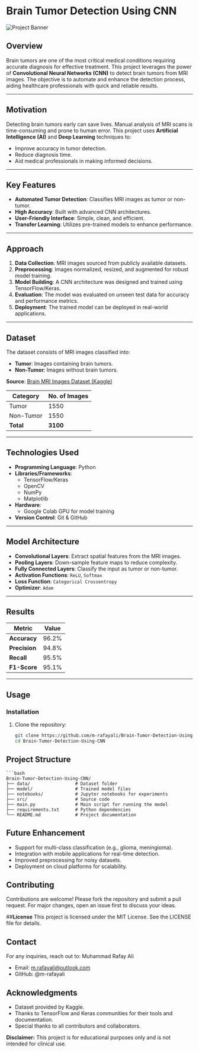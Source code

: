 # **Brain Tumor Detection Using CNN**

![Project Banner](https://www.csbj.org/cms/10.1016/j.csbj.2022.08.039/asset/88830f4d-7c3b-4644-bae1-b880a7ea4665/main.assets/ga1_lrg.jpg)

## **Overview**
Brain tumors are one of the most critical medical conditions requiring accurate diagnosis for effective treatment. This project leverages the power of **Convolutional Neural Networks (CNN)** to detect brain tumors from MRI images. The objective is to automate and enhance the detection process, aiding healthcare professionals with quick and reliable results.

---

## **Motivation**
Detecting brain tumors early can save lives. Manual analysis of MRI scans is time-consuming and prone to human error. This project uses **Artificial Intelligence (AI)** and **Deep Learning** techniques to:
- Improve accuracy in tumor detection.
- Reduce diagnosis time.
- Aid medical professionals in making informed decisions.

---

## **Key Features**
- **Automated Tumor Detection**: Classifies MRI images as tumor or non-tumor.
- **High Accuracy**: Built with advanced CNN architectures.
- **User-Friendly Interface**: Simple, clean, and efficient.
- **Transfer Learning**: Utilizes pre-trained models to enhance performance.

---

## **Approach**
1. **Data Collection**: MRI images sourced from publicly available datasets.
2. **Preprocessing**: Images normalized, resized, and augmented for robust model training.
3. **Model Building**: A CNN architecture was designed and trained using TensorFlow/Keras.
4. **Evaluation**: The model was evaluated on unseen test data for accuracy and performance metrics.
5. **Deployment**: The trained model can be deployed in real-world applications.

---

## **Dataset**
The dataset consists of MRI images classified into:
- **Tumor**: Images containing brain tumors.
- **Non-Tumor**: Images without brain tumors.

**Source**: [Brain MRI Images Dataset (Kaggle)](https://www.kaggle.com)

| **Category** | **No. of Images** |
|--------------|--------------------|
| Tumor        | 1550              |
| Non-Tumor    | 1550              |
| **Total**    | **3100**          |

---

## **Technologies Used**
- **Programming Language**: Python
- **Libraries/Frameworks**:
  - TensorFlow/Keras
  - OpenCV
  - NumPy
  - Matplotlib
- **Hardware**:
  - Google Colab GPU for model training
- **Version Control**: Git & GitHub

---

## **Model Architecture**
- **Convolutional Layers**: Extract spatial features from the MRI images.
- **Pooling Layers**: Down-sample feature maps to reduce complexity.
- **Fully Connected Layers**: Classify the input as tumor or non-tumor.
- **Activation Functions**: `ReLU`, `Softmax`
- **Loss Function**: `Categorical Crossentropy`
- **Optimizer**: `Adam`

---

## **Results**
| **Metric**           | **Value**   |
|-----------------------|-------------|
| **Accuracy**          | 96.2%      |
| **Precision**         | 94.8%      |
| **Recall**            | 95.5%      |
| **F1-Score**          | 95.1%      |

---

## **Usage**
### **Installation**
1. Clone the repository:
   ```bash
   git clone https://github.com/m-rafayali/Brain-Tumor-Detection-Using-CNN.git
   cd Brain-Tumor-Detection-Using-CNN

## **Project Structure**
    ```bash
    Brain-Tumor-Detection-Using-CNN/
    ├── data/                 # Dataset folder
    ├── model/                # Trained model files
    ├── notebooks/            # Jupyter notebooks for experiments
    ├── src/                  # Source code
    ├── main.py               # Main script for running the model
    ├── requirements.txt      # Python dependencies
    └── README.md             # Project documentation

## **Future Enhancement**
- Support for multi-class classification (e.g., glioma, meningioma).
- Integration with mobile applications for real-time detection.
- Improved preprocessing for noisy datasets.
- Deployment on cloud platforms for scalability.

## **Contributing**
Contributions are welcome! Please fork the repository and submit a pull request. For major changes, open an issue first to discuss your ideas.

##**License**
This project is licensed under the MIT License. See the LICENSE file for details.

## **Contact**
For any inquiries, reach out to:
Muhammad Rafay Ali
   - Email: m.rafayali@outlook.com
   - GitHub: @m-rafayali

## **Acknowledgments**
   - Dataset provided by Kaggle.
   - Thanks to TensorFlow and Keras communities for their tools and documentation.
   - Special thanks to all contributors and collaborators.
    
**Disclaimer:** This project is for educational purposes only and is not intended for clinical use.
